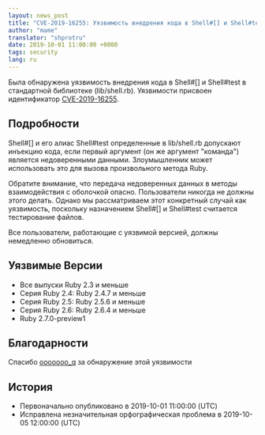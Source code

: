 ```yaml
---
layout: news_post
title: "CVE-2019-16255: Уязвимость внедрения кода в Shell#[] и Shell#test"
author: "mame"
translator: "shprotru"
date: 2019-10-01 11:00:00 +0000
tags: security
lang: ru
---
```


Была обнаружена уязвимость внедрения кода в Shell#[] и Shell#test в стандартной библиотеке (lib/shell.rb).  Уязвимости присвоен идентификатор [CVE-2019-16255](https://cve.mitre.org/cgi-bin/cvename.cgi?name=CVE-2019-16255).

## Подробности

Shell#[] и его алиас Shell#test определенные в lib/shell.rb допускают инъекцию кода, если первый аргумент (он же аргумент "команда") является недоверенными данными.  Злоумышленник может использовать это для вызова произвольного метода Ruby.

Обратите внимание, что передача недоверенных данных в методы взаимодействия с оболочкой опасно.  Пользователи никогда не должны этого делать.  Однако мы рассматриваем этот конкретный случай как уязвимость, поскольку назначением Shell#[] и Shell#test считается тестирование файлов.

Все пользователи, работающие с уязвимой версией, должны немедленно обновиться.

## Уязвимые Версии

* Все выпуски Ruby 2.3 и меньше
* Серия Ruby 2.4: Ruby 2.4.7 и меньше
* Серия Ruby 2.5: Ruby 2.5.6 и меньше
* Серия Ruby 2.6: Ruby 2.6.4 и меньше
* Ruby 2.7.0-preview1

## Благодарности

Спасибо [ooooooo_q](https://hackerone.com/ooooooo_q) за обнаружение этой уязвимости

## История

* Первоначально опубликовано в 2019-10-01 11:00:00 (UTC)
* Исправлена незначительная орфографическая проблема в 2019-10-05 12:00:00 (UTC)
